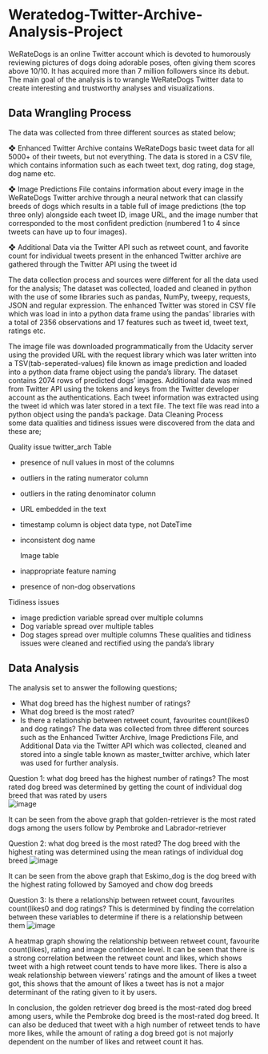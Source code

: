 # Weratedog-Twitter-Archive-Analysis-Project

WeRateDogs is an online Twitter account which is devoted to humorously reviewing pictures of dogs doing adorable poses, often giving them scores above 10/10. It has acquired more than 7 million followers since its debut. 
The main goal of the analysis is to wrangle WeRateDogs Twitter data to create interesting and trustworthy analyses and visualizations.

## Data Wrangling Process
The data was collected from three different sources as stated below;

❖	Enhanced Twitter Archive contains WeRateDogs basic tweet data for all 5000+ of their tweets, but not everything. The data is stored in a CSV file, which contains information such as each tweet text, dog rating, dog stage, dog name etc. 
 
❖	Image Predictions File contains information about every image in the 
WeRateDogs Twitter archive through a neural network that can classify breeds of dogs which results in a table full of image predictions (the top three only) alongside each tweet ID, image URL, and the image number that corresponded to the most confident prediction (numbered 1 to 4 since tweets can have up to four images). 
 
 
❖	Additional Data via the Twitter API such as retweet count, and favorite count for individual tweets present in the enhanced Twitter archive are gathered through the Twitter API using the tweet id

The data collection process and sources were different for all the data used for the analysis; 
The dataset was collected, loaded and cleaned in python with the use of some libraries such as pandas, NumPy, tweepy, requests, JSON and regular expression. 
The enhanced Twitter was stored in CSV file which was load in into a python data frame using the pandas’ libraries with a total of 2356 observations and 17 features such as tweet id, tweet text, ratings etc.

The image file was downloaded programmatically from the Udacity server using the provided URL with the request library which was later written into a TSV(tab-seperated-values) file known as image prediction and loaded into a python data frame object using the panda’s library. The dataset contains 2074 rows of predicted dogs’ images. 
Additional data was mined from Twitter API using the tokens and keys from the Twitter developer account as the authentications. Each tweet information was extracted using the tweet id which was later stored in a text file. The text file was read into a python object using the panda’s package. Data Cleaning Process  
some data qualities and tidiness issues were discovered from the data and these are;

Quality issue twitter_arch Table 
*	presence of null values in most of the columns 
*	outliers in the rating numerator column 
*	outliers in the rating denominator column 
*	URL embedded in the text 
*	timestamp column is object data type, not DateTime 
*	inconsistent dog name

	Image table 
*	inappropriate feature naming 
*	presence of non-dog observations 

Tidiness issues 
*	image prediction variable spread over multiple columns 
*	Dog variable spread over multiple tables 
*	Dog stages spread over multiple columns 
These qualities and tidiness issues were cleaned and rectified using the panda’s library

## Data Analysis

The analysis set to answer the following questions; 
*	What dog breed has the highest number of ratings? 
*	What dog breed is the most rated? 
*	Is there a relationship between retweet count, favourites count(likes0 and dog ratings? 
The data was collected from three different sources such as the Enhanced Twitter Archive, Image Predictions File, and Additional Data via the Twitter API which was collected, cleaned and stored into a single table known as master_twitter archive, which later was used for further analysis. 

Question 1: what dog breed has the highest number of ratings? 
The most rated dog breed was determined by getting the count of individual dog breed that was rated by users  
 ![image](https://user-images.githubusercontent.com/90378885/211569512-76625818-84d6-478c-ad53-9258db3e02b9.png)

   
It can be seen from the above graph that golden-retriever is the most rated dogs among the users follow by Pembroke and Labrador-retriever 

Question 2: what dog breed is the most rated? 
The dog breed with the highest rating was determined using the mean ratings of individual dog breed 
![image](https://user-images.githubusercontent.com/90378885/211575875-3dcd0e90-38a1-49d4-a02a-b4af71ecde4f.png)

 
It can be seen from the above graph that Eskimo_dog is the dog breed with the highest rating followed by Samoyed and chow dog breeds

Question 3: Is there a relationship between retweet count, favourites count(likes0 and dog ratings? 
This is determined by finding the correlation between these variables to determine if there is a relationship between them 
![image](https://user-images.githubusercontent.com/90378885/211571449-2164377c-aa03-4757-893e-57e6d98cc78d.png)
  
 
A heatmap graph showing the relationship between retweet count, favourite count(likes), rating and image confidence level. It can be seen that there is a strong correlation between the retweet count and likes, which shows tweet with a high retweet count tends to have more likes. There is also a weak relationship between viewers’ ratings and the amount of likes a tweet got, this shows that the amount of likes a tweet has is not a major determinant of the rating given to it by users. 
 
In conclusion, the golden retriever dog breed is the most-rated dog breed among users, while the Pembroke dog breed is the most-rated dog breed. It can also be deduced that tweet with a high number of retweet tends to have more likes, while the amount of rating a dog breed got is not majorly dependent on the number of likes and retweet count it has.





 

